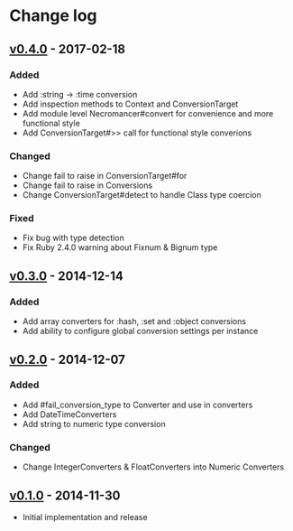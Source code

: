 # Change log

## [v0.4.0] - 2017-02-18

### Added
* Add :string -> :time conversion
* Add inspection methods to Context and ConversionTarget
* Add module level Necromancer#convert for convenience and more functional style
* Add ConversionTarget#>> call for functional style converions

### Changed
* Change fail to raise in ConversionTarget#for
* Change fail to raise in Conversions
* Change ConversionTarget#detect to handle Class type coercion

### Fixed
* Fix bug with type detection
* Fix Ruby 2.4.0 warning about Fixnum & Bignum type

## [v0.3.0] - 2014-12-14

### Added
* Add array converters for :hash, :set and :object conversions
* Add ability to configure global conversion settings per instance

## [v0.2.0] - 2014-12-07

### Added
* Add #fail_conversion_type to Converter and use in converters
* Add DateTimeConverters
* Add string to numeric type conversion

### Changed
* Change IntegerConverters & FloatConverters into Numeric Converters

## [v0.1.0] - 2014-11-30

* Initial implementation and release

[v0.4.0]: https://github.com/piotrmurach/necromancer/compare/v0.3.0...v0.4.0
[v0.3.0]: https://github.com/piotrmurach/necromancer/compare/v0.2.0...v0.3.0
[v0.2.0]: https://github.com/piotrmurach/necromancer/compare/v0.1.0...v0.2.0
[v0.1.0]: https://github.com/piotrmurach/necromancer/compare/v0.1.0
